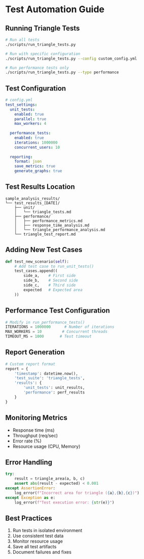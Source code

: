 # Test Automation Guide

## Running Triangle Tests
```bash
# Run all tests
./scripts/run_triangle_tests.py

# Run with specific configuration
./scripts/run_triangle_tests.py --config custom_config.yml

# Run performance tests only
./scripts/run_triangle_tests.py --type performance
```

## Test Configuration
```yaml
# config.yml
test_settings:
  unit_tests:
    enabled: true
    parallel: true
    max_workers: 4
    
  performance_tests:
    enabled: true
    iterations: 1000000
    concurrent_users: 10
    
  reporting:
    format: json
    save_metrics: true
    generate_graphs: true
```

## Test Results Location
```
sample_analysis_results/
└── test_results_[DATE]/
    ├── unit/
    │   └── triangle_tests.md
    ├── performance/
    │   ├── performance_metrics.md
    │   ├── response_time_analysis.md
    │   └── triangle_performance_analysis.md
    └── triangle_test_report.md
```

## Adding New Test Cases
```python
def test_new_scenario(self):
    # Add test case to run_unit_tests()
    test_cases.append((
        side_a,    # First side
        side_b,    # Second side
        side_c,    # Third side
        expected   # Expected area
    ))
```

## Performance Test Configuration
```python
# Modify in run_performance_tests()
ITERATIONS = 1000000      # Number of iterations
MAX_WORKERS = 10         # Concurrent threads
TIMEOUT_MS = 1000       # Test timeout
```

## Report Generation
```python
# Custom report format
report = {
    'timestamp': datetime.now(),
    'test_suite': 'triangle_tests',
    'results': {
        'unit_tests': unit_results,
        'performance': perf_results
    }
}
```

## Monitoring Metrics
- Response time (ms)
- Throughput (req/sec)
- Error rate (%)
- Resource usage (CPU, Memory)

## Error Handling
```python
try:
    result = triangle_area(a, b, c)
    assert abs(result - expected) < 0.001
except AssertionError:
    log_error(f"Incorrect area for triangle ({a},{b},{c})")
except Exception as e:
    log_error(f"Test execution error: {str(e)}")
```

## Best Practices
1. Run tests in isolated environment
2. Use consistent test data
3. Monitor resource usage
4. Save all test artifacts
5. Document failures and fixes

